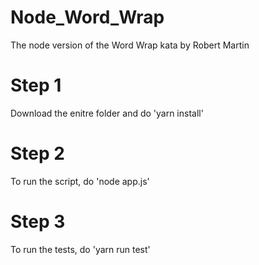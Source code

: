 # Node_Word_Wrap
The node version of the Word Wrap kata by Robert Martin

# Step 1
Download the enitre folder and do 'yarn install'

# Step 2
To run the script, do 'node app.js'

# Step 3
To run the tests, do 'yarn run test'
